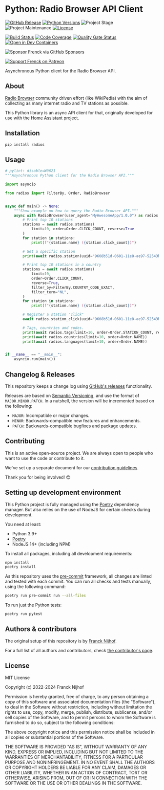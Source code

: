 # Python: Radio Browser API Client

[![GitHub Release][releases-shield]][releases]
[![Python Versions][python-versions-shield]][pypi]
![Project Stage][project-stage-shield]
![Project Maintenance][maintenance-shield]
[![License][license-shield]](LICENSE.md)

[![Build Status][build-shield]][build]
[![Code Coverage][codecov-shield]][codecov]
[![Quality Gate Status][sonarcloud-shield]][sonarcloud]
[![Open in Dev Containers][devcontainer-shield]][devcontainer]

[![Sponsor Frenck via GitHub Sponsors][github-sponsors-shield]][github-sponsors]

[![Support Frenck on Patreon][patreon-shield]][patreon]


Asynchronous Python client for the Radio Browser API.

## About

[Radio Browser](https://www.radio-browser.info) community driven effort
(like WikiPedia) with the aim of collecting as many internet radio and
TV stations as possible.

This Python library is an async API client for that, originally developed
for use with the [Home Assistant](https://www.home-assistant.io) project.

## Installation

```bash
pip install radios
```

## Usage

```python
# pylint: disable=W0621
"""Asynchronous Python client for the Radio Browser API."""

import asyncio

from radios import FilterBy, Order, RadioBrowser


async def main() -> None:
    """Show example on how to query the Radio Browser API."""
    async with RadioBrowser(user_agent="MyAwesomeApp/1.0.0") as radios:
        # Print top 10 stations
        stations = await radios.stations(
            limit=10, order=Order.CLICK_COUNT, reverse=True
        )
        for station in stations:
            print(f"{station.name} ({station.click_count})")

        # Get a specific station
        print(await radios.station(uuid="9608b51d-0601-11e8-ae97-52543be04c81"))

        # Print top 10 stations in a country
        stations = await radios.stations(
            limit=10,
            order=Order.CLICK_COUNT,
            reverse=True,
            filter_by=FilterBy.COUNTRY_CODE_EXACT,
            filter_term="NL",
        )
        for station in stations:
            print(f"{station.name} ({station.click_count})")

        # Register a station "click"
        await radios.station_click(uuid="9608b51d-0601-11e8-ae97-52543be04c81")

        # Tags, countries and codes.
        print(await radios.tags(limit=10, order=Order.STATION_COUNT, reverse=True))
        print(await radios.countries(limit=10, order=Order.NAME))
        print(await radios.languages(limit=10, order=Order.NAME))


if __name__ == "__main__":
    asyncio.run(main())
```

## Changelog & Releases

This repository keeps a change log using [GitHub's releases][releases]
functionality.

Releases are based on [Semantic Versioning][semver], and use the format
of `MAJOR.MINOR.PATCH`. In a nutshell, the version will be incremented
based on the following:

- `MAJOR`: Incompatible or major changes.
- `MINOR`: Backwards-compatible new features and enhancements.
- `PATCH`: Backwards-compatible bugfixes and package updates.

## Contributing

This is an active open-source project. We are always open to people who want to
use the code or contribute to it.

We've set up a separate document for our
[contribution guidelines](CONTRIBUTING.md).

Thank you for being involved! :heart_eyes:

## Setting up development environment

This Python project is fully managed using the [Poetry][poetry] dependency
manager. But also relies on the use of NodeJS for certain checks during
development.

You need at least:

- Python 3.9+
- [Poetry][poetry-install]
- NodeJS 14+ (including NPM)

To install all packages, including all development requirements:

```bash
npm install
poetry install
```

As this repository uses the [pre-commit][pre-commit] framework, all changes
are linted and tested with each commit. You can run all checks and tests
manually, using the following command:

```bash
poetry run pre-commit run --all-files
```

To run just the Python tests:

```bash
poetry run pytest
```

## Authors & contributors

The original setup of this repository is by [Franck Nijhof][frenck].

For a full list of all authors and contributors,
check [the contributor's page][contributors].

## License

MIT License

Copyright (c) 2022-2024 Franck Nijhof

Permission is hereby granted, free of charge, to any person obtaining a copy
of this software and associated documentation files (the "Software"), to deal
in the Software without restriction, including without limitation the rights
to use, copy, modify, merge, publish, distribute, sublicense, and/or sell
copies of the Software, and to permit persons to whom the Software is
furnished to do so, subject to the following conditions:

The above copyright notice and this permission notice shall be included in all
copies or substantial portions of the Software.

THE SOFTWARE IS PROVIDED "AS IS", WITHOUT WARRANTY OF ANY KIND, EXPRESS OR
IMPLIED, INCLUDING BUT NOT LIMITED TO THE WARRANTIES OF MERCHANTABILITY,
FITNESS FOR A PARTICULAR PURPOSE AND NONINFRINGEMENT. IN NO EVENT SHALL THE
AUTHORS OR COPYRIGHT HOLDERS BE LIABLE FOR ANY CLAIM, DAMAGES OR OTHER
LIABILITY, WHETHER IN AN ACTION OF CONTRACT, TORT OR OTHERWISE, ARISING FROM,
OUT OF OR IN CONNECTION WITH THE SOFTWARE OR THE USE OR OTHER DEALINGS IN THE
SOFTWARE.

[build-shield]: https://github.com/frenck/python-radios/actions/workflows/tests.yaml/badge.svg
[build]: https://github.com/frenck/python-radios/actions/workflows/tests.yaml
[codecov-shield]: https://codecov.io/gh/frenck/python-radios/branch/main/graph/badge.svg
[codecov]: https://codecov.io/gh/frenck/python-radios
[contributors]: https://github.com/frenck/python-radios/graphs/contributors
[devcontainer-shield]: https://img.shields.io/static/v1?label=Dev%20Containers&message=Open&color=blue&logo=visualstudiocode
[devcontainer]: https://vscode.dev/redirect?url=vscode://ms-vscode-remote.remote-containers/cloneInVolume?url=https://github.com/frenck/python-radios
[frenck]: https://github.com/frenck
[github-sponsors-shield]: https://frenck.dev/wp-content/uploads/2019/12/github_sponsor.png
[github-sponsors]: https://github.com/sponsors/frenck
[keepchangelog]: http://keepachangelog.com/en/1.0.0/
[license-shield]: https://img.shields.io/github/license/frenck/python-radios.svg
[maintenance-shield]: https://img.shields.io/maintenance/yes/2024.svg
[patreon-shield]: https://frenck.dev/wp-content/uploads/2019/12/patreon.png
[patreon]: https://www.patreon.com/frenck
[poetry-install]: https://python-poetry.org/docs/#installation
[poetry]: https://python-poetry.org
[pre-commit]: https://pre-commit.com/
[project-stage-shield]: https://img.shields.io/badge/project%20stage-production%20ready-brightgreen.svg
[pypi]: https://pypi.org/project/radios/
[python-versions-shield]: https://img.shields.io/pypi/pyversions/radios
[releases-shield]: https://img.shields.io/github/release/frenck/python-radios.svg
[releases]: https://github.com/frenck/python-radios/releases
[semver]: http://semver.org/spec/v2.0.0.html
[sonarcloud-shield]: https://sonarcloud.io/api/project_badges/measure?project=frenck_python-radios&metric=alert_status
[sonarcloud]: https://sonarcloud.io/summary/new_code?id=frenck_python-radios
